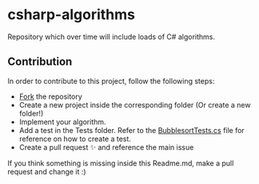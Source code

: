 # csharp-algorithms
Repository which over time will include loads of C# algorithms.



## Contribution

In order to contribute to this project, follow the following steps:

- [Fork](https://help.github.com/articles/fork-a-repo/) the repository
- Create a new project inside the corresponding folder (Or create a new folder!)
- Implement your algorithm.
- Add a test in the Tests folder. Refer to the [BubblesortTests.cs](https://github.com/bashbers/csharp-algorithms/blob/master/Tests/BubblesortTests.cs) file for reference on how to create a test.
- Create a pull request :sparkles: and reference the main issue

If you think something is missing inside this Readme.md, make a pull request and change it :)

